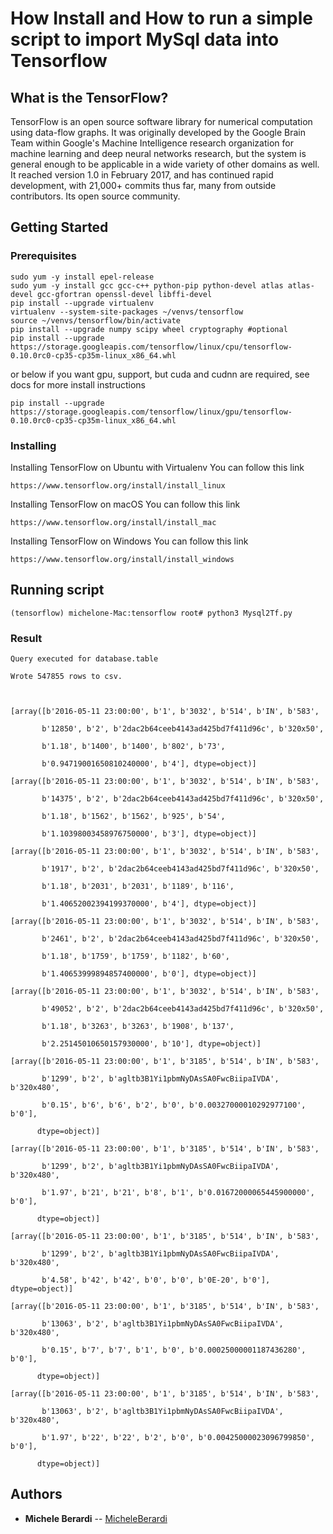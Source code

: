 # How Install and How to run a simple script to import MySql data into Tensorflow

## What is the TensorFlow?

TensorFlow is an open source software library for numerical computation using data-flow graphs. It was originally developed by the Google Brain Team within Google's Machine Intelligence research organization for machine learning and deep neural networks research, but the system is general enough to be applicable in a wide variety of other domains as well. It reached version 1.0 in February 2017, and has continued rapid development, with 21,000+ commits thus far, many from outside contributors. Its open source community.

## Getting Started


### Prerequisites

```
sudo yum -y install epel-release
sudo yum -y install gcc gcc-c++ python-pip python-devel atlas atlas-devel gcc-gfortran openssl-devel libffi-devel
pip install --upgrade virtualenv
virtualenv --system-site-packages ~/venvs/tensorflow
source ~/venvs/tensorflow/bin/activate
pip install --upgrade numpy scipy wheel cryptography #optional
pip install --upgrade https://storage.googleapis.com/tensorflow/linux/cpu/tensorflow-0.10.0rc0-cp35-cp35m-linux_x86_64.whl
 ```
or below if you want gpu, support, but cuda and cudnn are required, see docs for more install instructions
 ```
 pip install --upgrade https://storage.googleapis.com/tensorflow/linux/gpu/tensorflow-0.10.0rc0-cp35-cp35m-linux_x86_64.whl
```


### Installing

Installing TensorFlow on Ubuntu with Virtualenv
You can follow this link 
```
https://www.tensorflow.org/install/install_linux
```
Installing TensorFlow on macOS
You can follow this link 
```
https://www.tensorflow.org/install/install_mac
```
Installing TensorFlow on Windows
You can follow this link 
```
https://www.tensorflow.org/install/install_windows
```
## Running script
```
(tensorflow) michelone-Mac:tensorflow root# python3 Mysql2Tf.py 
```
### Result

```
Query executed for database.table

Wrote 547855 rows to csv.



[array([b'2016-05-11 23:00:00', b'1', b'3032', b'514', b'IN', b'583',

       b'12850', b'2', b'2dac2b64ceeb4143ad425bd7f411d96c', b'320x50',

       b'1.18', b'1400', b'1400', b'802', b'73',

       b'0.94719001650810240000', b'4'], dtype=object)]

[array([b'2016-05-11 23:00:00', b'1', b'3032', b'514', b'IN', b'583',

       b'14375', b'2', b'2dac2b64ceeb4143ad425bd7f411d96c', b'320x50',

       b'1.18', b'1562', b'1562', b'925', b'54',

       b'1.10398003458976750000', b'3'], dtype=object)]

[array([b'2016-05-11 23:00:00', b'1', b'3032', b'514', b'IN', b'583',

       b'1917', b'2', b'2dac2b64ceeb4143ad425bd7f411d96c', b'320x50',

       b'1.18', b'2031', b'2031', b'1189', b'116',

       b'1.40652002394199370000', b'4'], dtype=object)]

[array([b'2016-05-11 23:00:00', b'1', b'3032', b'514', b'IN', b'583',

       b'2461', b'2', b'2dac2b64ceeb4143ad425bd7f411d96c', b'320x50',

       b'1.18', b'1759', b'1759', b'1182', b'60',

       b'1.40653999894857400000', b'0'], dtype=object)]

[array([b'2016-05-11 23:00:00', b'1', b'3032', b'514', b'IN', b'583',

       b'49052', b'2', b'2dac2b64ceeb4143ad425bd7f411d96c', b'320x50',

       b'1.18', b'3263', b'3263', b'1908', b'137',

       b'2.25145010650157930000', b'10'], dtype=object)]

[array([b'2016-05-11 23:00:00', b'1', b'3185', b'514', b'IN', b'583',

       b'1299', b'2', b'agltb3B1Yi1pbmNyDAsSA0FwcBiipaIVDA', b'320x480',

       b'0.15', b'6', b'6', b'2', b'0', b'0.00327000010292977100', b'0'],

      dtype=object)]

[array([b'2016-05-11 23:00:00', b'1', b'3185', b'514', b'IN', b'583',

       b'1299', b'2', b'agltb3B1Yi1pbmNyDAsSA0FwcBiipaIVDA', b'320x480',

       b'1.97', b'21', b'21', b'8', b'1', b'0.01672000065445900000', b'0'],

      dtype=object)]

[array([b'2016-05-11 23:00:00', b'1', b'3185', b'514', b'IN', b'583',

       b'1299', b'2', b'agltb3B1Yi1pbmNyDAsSA0FwcBiipaIVDA', b'320x480',

       b'4.58', b'42', b'42', b'0', b'0', b'0E-20', b'0'], dtype=object)]

[array([b'2016-05-11 23:00:00', b'1', b'3185', b'514', b'IN', b'583',

       b'13063', b'2', b'agltb3B1Yi1pbmNyDAsSA0FwcBiipaIVDA', b'320x480',

       b'0.15', b'7', b'7', b'1', b'0', b'0.00025000001187436280', b'0'],

      dtype=object)]

[array([b'2016-05-11 23:00:00', b'1', b'3185', b'514', b'IN', b'583',

       b'13063', b'2', b'agltb3B1Yi1pbmNyDAsSA0FwcBiipaIVDA', b'320x480',

       b'1.97', b'22', b'22', b'2', b'0', b'0.00425000023096799850', b'0'],

      dtype=object)]
```


## Authors

* **Michele Berardi** -- [MicheleBerardi](https://github.com/micheleberardi)



